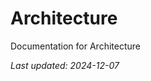 <!-- markdownlint-disable MD013 line-length -->

# Architecture

Documentation for Architecture

*Last updated: 2024-12-07*
